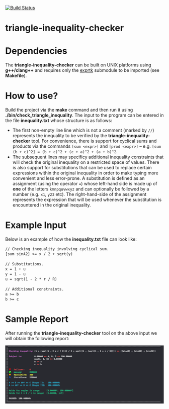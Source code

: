 [![Build Status](https://travis-ci.org/costika1234/triangle-inequality-checker.svg?branch=master)](https://travis-ci.org/costika1234/triangle-inequality-checker)

# triangle-inequality-checker

# Dependencies

The **triangle-inequality-checker** can be built on UNIX platforms using **g++/clang++** and requires only the [exprtk](https://github.com/ArashPartow/exprtk) submodule to be imported (see **Makefile**).

# How to use?

Build the project via the **make** command and then run it using **./bin/check_triangle_inequality**. The input to the program can be entered in the file **inequality.txt** whose structure is as follows:

* The first non-empty line line which is not a comment (marked by `//`) represents the inequality to be verified by the **triangle-inequality-checker** tool. For convenience, there is support for cyclical sums and products via the commands `[sum <expr>]` and `[prod <expr>]` – e.g. `[sum (b + c)^2] = (b + c)^2 + (c + a)^2 + (a + b)^2`.
* The subsequent lines may specificy additional inequality constraints that will check the original inequality on a restricted space of values. There is also support for  substitutions that can be used to replace certain expressions within the original inequality in order to make typing more convenient and less error-prone. A substitution is defined as an assignment (using the operator `=`) whose left-hand side is made up of **one** of the letters `kmnpquvwxyz` and can optionally be followed by a number (e.g. `x1`, `y23` etc). The right-hand-side of the assignment represents the expression that will be used whenever the substitution is encountered in the original inequality.

# Example Input

Below is an example of how the **inequality.txt** file can look like:

```
// Checking inequality involving cyclical sum.
[sum sinA2] >= x / 2 + sqrt(y)

// Substitutions.
x = 1 + u
y = 1 - u
u = sqrt(1 - 2 * r / R)

// Additional constraints.
a >= b
b >= c
```

# Sample Report

After running the **triangle-inequality-checker** tool on the above input we will obtain the following report:

![sample_report](reports/sample_inequality_1.png)
